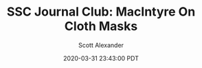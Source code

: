 ---
layout: podcast
title: "SSC Journal Club: MacIntyre On Cloth Masks"
author: Scott Alexander
description: https://slatestarcodex.com/2020/03/31/ssc-journal-club-macintyre-on-cloth-masks/
date: 2020-03-31 23:43:00 PDT
length: 475902
duration: 119
guid: ssc-journal-club-macintyre-on-cloth-masks
---
